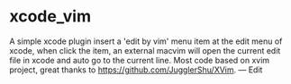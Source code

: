 xcode_vim
==============

A simple xcode plugin insert a 'edit by vim' menu item at the edit menu of xcode, when click the item, an external macvim will open the current edit file in xcode and auto go to the current line. Most code based on xvim project, great thanks to https://github.com/JugglerShu/XVim. — Edit
